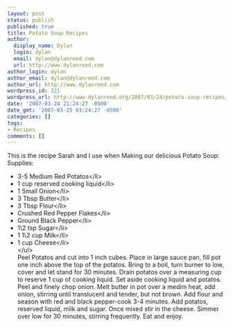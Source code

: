 ```yaml
---
layout: post
status: publish
published: true
title: Potato Soup Recipes
author:
  display_name: Dylan
  login: dylan
  email: dylan@dylanreed.com
  url: http://www.dylanreed.com
author_login: dylan
author_email: dylan@dylanreed.com
author_url: http://www.dylanreed.com
wordpress_id: 321
wordpress_url: http://www.dylanreed.org/2007/03/24/potato-soup-recipes/
date: '2007-03-24 21:24:27 -0500'
date_gmt: '2007-03-25 03:24:27 -0500'
categories: []
tags:
- Recipes
comments: []
---
```

<p>This is the recipe Sarah and I use when Making our delicious Potato Soup:<br />
Supplies:</p>
<ul>
<li>3-5 Medium Red Potatos<&#47;li>
<li>1 cup reserved cooking liquid<&#47;li>
<li>1 Small Onion<&#47;li>
<li>3 Tbsp Butter<&#47;li>
<li>3 Tbsp Flour<&#47;li>
<li>Crushed Red Pepper Flakes<&#47;li>
<li>Ground Black Pepper<&#47;li>
<li>1\2 tsp Sugar<&#47;li>
<li>1 1\2 cup Milk<&#47;li>
<li>1 cup Cheese<&#47;li><br />
<&#47;ul><br />
Peel Potatos and cut into 1 inch cubes. Place in large sauce pan, fill pot one inch above the top of the potatos. Bring to a boil, turn burner to low, cover and let stand for 30 minutes. Drain potatos over a measuring cup to reserve 1 cup of cooking liquid. Set aside cooking liquid and potatos. Peel and finely chop onion. Melt butter in pot over a medim heat, add onion, stirring until translucent and tender, but not brown. Add flour and season with red and black pepper-cook 3-4 minutes. Add potatos, reserved liquid, milk and sugar. Once mixed stir in the cheese. Simmer over low for 30 minutes, stirring frequently. Eat and enjoy.</p>
